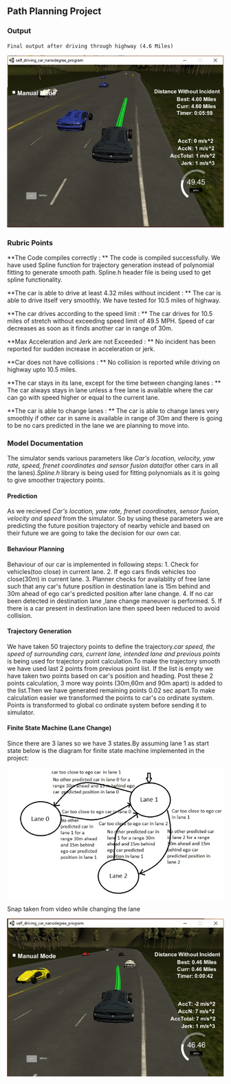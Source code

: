 
## Path Planning Project


### Output 

    Final output after driving through highway (4.6 Miles)
    

![Output](./Imgs/output.jpg)


### Rubric Points

   **The Code compiles correctly : ** The code is compiled successfully. 
   We have used Spline function for trajectory generation instead of polynomial fitting to generate smooth path.
   Spline.h header file is being used to get spline functionality.
   
   **The car is able to drive at least 4.32 miles without incident : ** The car is able to drive itself very smoothly.
   We have tested for 10.5 miles of highway.
   
   **The car drives according to the speed limit : ** The car drives for 10.5 miles of stretch without exceeding speed limit of 49.5 MPH. 
   Speed of car decreases as soon as it finds another car in range of 30m.
   
   **Max Acceleration and Jerk are not Exceeded : ** No incident has been reported for sudden increase in acceleration or jerk.
   
   **Car does not have collisions : ** No collision is reported while driving on highway upto 10.5 miles.
   
   **The car stays in its lane, except for the time between changing lanes : ** The car always stays in lane unless a free lane is available where the car can go with speed higher or equal to the current lane.
   
   **The car is able to change lanes : ** The car is able to change lanes very smoothly if other car in same is available in range of 30m and there is going to be no cars predicted in the lane we are planning to move into.
   
   
### Model Documentation

   The simulator sends various parameters like *Car's location, velocity, yaw rate, speed, frenet coordinates and sensor fusion data*(for other cars in all the lanes).*Spline.h* library is being used for fitting polynomials as it is going to give smoother trajectory points.

#### Prediction
    
   As we recieved *Car's location, yaw rate, frenet coordinates, sensor fusion, velocity and speed* from the simulator.
So by using these parameters we are predicting the future position trajectory of nearby vehicle and based on their future we are going to take the decision for our own car. 

#### Behaviour Planning
    
   Behaviour of our car is implemented in following steps:
    1. Check for vehicles(too close) in current lane.
    2. If ego cars finds vehicles too close(30m) in current lane.
    3. Planner checks for availablity of free lane such that any car's future position in destination lane is 15m behind and 30m ahead of ego car's predicted position after lane change.
    4. If no car been detected in destination lane ,lane change maneuver is performed. 
    5. If there is a car present in destination lane then speed been reduced to avoid collision.
    
#### Trajectory Generation
    
We have taken 50 trajectory points to define the trajectory.*car speed, the speed of surrounding cars, current lane, intended lane and previous points* is being used for trajectory point calculation.To make the trajectory smooth we have used last 2 points from previous point list. If the list is empty we have taken two points based on car's position and heading.
Post these 2 points calculation, 3 more way points (30m,60m and 90m apart) is added to the list.Then we have generated remaining points 0.02 sec apart.To make calculation easier we transformed the points to car's co ordinate system. Points is transformed to global co ordinate system before sending it to simulator.
#### Finite State Machine (Lane Change)
    
Since there are 3 lanes so we have 3 states.By assuming lane 1 as start state below is the diagram for finite state machine implemented in the project:

![FSM](./Imgs/fsm.jpg)

Snap taken from video while changing the lane

![Lane](./Imgs/lane.jpg)
